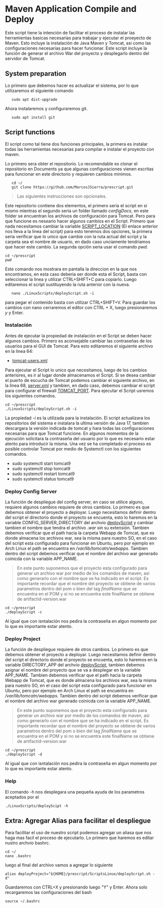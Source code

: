# Maven Application Compile and Deploy

Este script tiene la intención de facilitar el proceso de instalar las herramientas basicas necesarias para trabajar y ejecutar el proeyecto de Maven. Esto incluye la instalación de Java Maven y Tomcat, asi como las configuraciones necesarias para hacer funcionar. Este script incluye la función de generar el archivo War del proyecto y desplegarlo dentro del servidor de Tomcat.

## System preparation

Lo primero que debemos hacer es actualizar el sistema, por lo que utilizaremos el siguiente comando

```console
   sudo apt dist-upgrade
```

Ahora instalaremos y configuraremos git.

```console
   sudo apt install git
```

## Script functions

El script como tal tiene dos funciones principales, la primera es instalar todas las herramientas necesarias para compilar e instalar el proyecto con maven.

Lo primero sera obter el repositorio. Lo recomendable es clonar el repositorio en Documents ya que algunas configuraciones vienen escritas para funcionar en este directorio y requieren cambios minimos.

```console
   cd ~/
   git clone https://github.com/MarcosJSierra/prescript.git
```

>Las siguientes instrucciones son opcionales.

Este repositorio contiene dos elementos, el primero seria el script en si mismo mientras el segundo seria un folder llamado _configDocs_, en este folder se encuentran los archivos de configuración para Tomcat. Pero para que funcione es neseario hacer algunos cambios en el Script. Primero que nada necesitamos cambiar la variable [SCRIPT_LOCATION](./deployScript.sh#L17) (El enlace anterior nos lleva a la linea del script) para esto tenemos dos opciones, la primera seria verificar que lo unico que cambie con la ruta actual del script y la carpeta sea el nombre de usuario, en dado caso unciamente tendriamos que hacer este cambio. La segunda opción seria usar el comando _pwd_.

```console
cd ~/prescript
pwd
```

Este comando nos mostrara en pantalla la direccion en la que nos encontramos, en esta caso deberia ser donde esta el Script, basta con seleccionar la linea y utilizar CTRL+SHIFT+C para copiarlo. Luego editaremos el script sustituyendo la ruta anterior con la nueva.  

```console
   nano ./LinuxScripts/deployScript.sh -i
```

para pegar el contenido basta con utilizar CTRL+SHIFT+V. Para guardar los cambios con nano cerraremos el editor con CTRL + X, luego presionaremos _y_ y Enter.

### Instalación

Antes de ejecutar la propiedad de instalación en el Script se deben hacer algunos cambios. Primero es aconsejable cambiar las contraseñas de los usuarios para el GUI de Tomcat. Para esto editaremos el siguiente archivo en la linea 64:

* [tomcat-users.xml](../configDocs/tomcat-users.xml#L64)

Para ejecutar el Script lo unico que necesitamos, luego de los cambios anteriores, es ir al lugar donde almacenamos el Script. Si se desea cambiar el puerto de escucha de Tomcat podemos cambiar el siguiente archivo, en la linea 68, [server.xml](../configDocs/server.xml#L68) y tambien, en dado caso, debemos cambiar el script para configurar el firewall [TOMCAT_PORT](./deployScript.sh#L26). Para ejecutar el Script usremos los siguientes comandos.

```console
cd ~/prescript
./LinuxScripts/deployScript.sh -i
```

La propiedad _-i_ es la utilizada para la instalación. El script actualizara los repositorios del sistema e instalara la ultima versión de Java 17, tambien descargara la versión indicada de tomcat y hara todas las configuraciones necesarias para que Tomcat funcione. En algunos momentos de la ejecución solicitara la contraseña del usuario por lo que es necesario estar atento para introducir la misma. Una vez se ha completado el proceso es posible controlar Tomcat por medio de Systemctl con los siguientes comandos.

* sudo systemctl start tomcat9
* sudo systemctl stop tomcat9
* sudo systemctl restart tomcat9
* sudo systemctl status tomcat9

### Deploy Config Server

La función de despliegue del config server, en caso se utilice alguno, requiere algunos cambios requiere de otros cambios. Lo primero es que debemos obtener el proyecto a deployar. Luego necesitamos definir dentro del script el directorio donde el proyecto se encuenta, esto lo haremos en la  variable CONFIG_SERVER_DIRECTORY del archvio [deployScript](./deployScript.sh#L17) y cambiar tambien el nombre que tendra el archivo _.war_ sin su extensión. Tambien debemos verificar que el path hacia la carpeta Webapp de Tomcat, que es donde almacena los archivos war, sea la misma para nuestro SO, en el caso del script esta configurado para funcionar en Ubuntu, pero por ejemplo en Arch Linux el path se encuentra en _/var/lib/tomcatn/webapps_. Tambien dentro del script debemos verificar que el nombre del archivo war generado coinicda con la variable APP_NAME.

> En este punto suponemos que el proyecto esta configurado para generar un archivo war por medio de los comandos de maven, asi como generarlo con el nombre que se ha indicado en el script.
> Es importante recordar que el nombre del proyecto se obtiene de varios parametros dentro del pom o bien del tag _finalName_ que se encuentra en el POM y si no se encuentra este finalName se obtiene de artifactid-version.war

```console
cd ~/prescript
./deployScript -c
```

Al igual que con isntalación nos pedira la contraseña en algun momento por lo que es importante estar atento.

### Deploy Project

La función de despliegue requiere de otros cambios. Lo primero es que debemos obtener el proyecto a deployar. Luego necesitamos definir dentro del script el directorio donde el proyecto se encuenta, esto lo haremos en la  variable DIRECTORY_APP del archvio [deployScript](./deployScript.sh#L15), tambien debemos asignar el nombre del proyecto que se va a desplegar en la variable APP_NAME. Tambien debemos verificar que el path hacia la carpeta Webapp de Tomcat, que es donde almacena los archivos war, sea la misma para nuestro SO, en el caso del script esta configurado para funcionar en Ubuntu, pero por ejemplo en Arch Linux el path se encuentra en _/var/lib/tomcatn/webapps_. Tambien dentro del script debemos verificar que el nombre del archivo war generado coinicda con la variable APP_NAME.

> En este punto suponemos que el proyecto esta configurado para generar un archivo war por medio de los comandos de maven, asi como generarlo con el nombre que se ha indicado en el script.
> Es importante recordar que el nombre del proyecto se obtiene de varios parametros dentro del pom o bien del tag _finalName_ que se encuentra en el POM y si no se encuentra este finalName se obtiene de artifactid-version.war

```console
cd ~/prescript
./deployScript -d
```

Al igual que con isntalación nos pedira la contraseña en algun momento por lo que es importante estar atento.

### Help

El comando -h nos desplegara una pequeña ayuda de los parametros aceptados por el

```console
./LinuxScripts/deployScipt -h
```

## Extra: Agregar Alias para facilitar el despliegue

Para facilitar el uso de nuestro script podemos agregar un aliasa que nos haga mas facíl el proceso de ejecutarlo. Lo primero que haremos es editar nustro archvio bashrc.

```console
cd ~/
nano .bashrc
```

luego al final del archivo vamos a agregar lo siguiente

```console
alias deployProject="${HOME}/prescript/ScriptsLinux/deployScript.sh -d"
```

Guardaremos con CTRL+X y presionando luego "Y" y Enter. Ahora solo recargaremos las configuraciones del bash

```console
source ~/.bashrc
```
